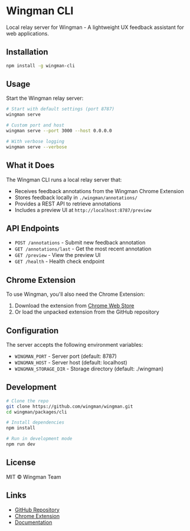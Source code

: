 # Wingman CLI

Local relay server for Wingman - A lightweight UX feedback assistant for web applications.

## Installation

```bash
npm install -g wingman-cli
```

## Usage

Start the Wingman relay server:

```bash
# Start with default settings (port 8787)
wingman serve

# Custom port and host
wingman serve --port 3000 --host 0.0.0.0

# With verbose logging
wingman serve --verbose
```

## What it Does

The Wingman CLI runs a local relay server that:
- Receives feedback annotations from the Wingman Chrome Extension
- Stores feedback locally in `./wingman/annotations/`
- Provides a REST API to retrieve annotations
- Includes a preview UI at `http://localhost:8787/preview`

## API Endpoints

- `POST /annotations` - Submit new feedback annotation
- `GET /annotations/last` - Get the most recent annotation
- `GET /preview` - View the preview UI
- `GET /health` - Health check endpoint

## Chrome Extension

To use Wingman, you'll also need the Chrome Extension:

1. Download the extension from [Chrome Web Store](https://chrome.google.com/webstore)
2. Or load the unpacked extension from the GitHub repository

## Configuration

The server accepts the following environment variables:

- `WINGMAN_PORT` - Server port (default: 8787)
- `WINGMAN_HOST` - Server host (default: localhost)
- `WINGMAN_STORAGE_DIR` - Storage directory (default: ./wingman)

## Development

```bash
# Clone the repo
git clone https://github.com/wingman/wingman.git
cd wingman/packages/cli

# Install dependencies
npm install

# Run in development mode
npm run dev
```

## License

MIT © Wingman Team

## Links

- [GitHub Repository](https://github.com/wingman/wingman)
- [Chrome Extension](https://chrome.google.com/webstore)
- [Documentation](https://github.com/wingman/wingman#readme)